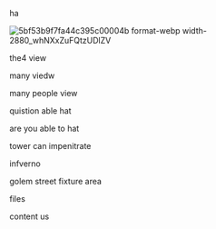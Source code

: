 ha

![5bf53b9f7fa44c395c00004b format-webp width-2880_whNXxZuFQtzUDlZV](https://github.com/user-attachments/assets/d24baebf-8795-4ce7-9f26-9c9ae27e903c)

the4 view


many viedw

many people
            view

quistion
        able
             hat

are 
   you
      able to 
             hat

tower
     can
        impenitrate

infverno

golem
     street
           fixture
                  area

files

content
       us
